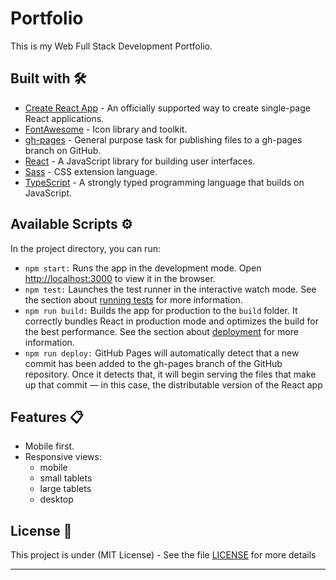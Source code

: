 # Portfolio

This is my Web Full Stack Development Portfolio.

## Built with 🛠️

- [Create React App](https://github.com/facebook/create-react-app) - An officially supported way to create single-page React applications.
- [FontAwesome](https://fontawesome.com/) - Icon library and toolkit.
- [gh-pages](https://github.com/tschaub/gh-pages) - General purpose task for publishing files to a gh-pages branch on GitHub.
- [React](https://reactjs.org/) - A JavaScript library for building user interfaces.
- [Sass](https://sass-lang.com/) - CSS extension language.
- [TypeScript](https://www.typescriptlang.org/) - A strongly typed programming language that builds on JavaScript.

## Available Scripts ⚙

In the project directory, you can run:

- `npm start:` Runs the app in the development mode. Open [http://localhost:3000](http://localhost:3000) to view it in the browser.
- `npm test:` Launches the test runner in the interactive watch mode. See the section about [running tests](https://facebook.github.io/create-react-app/docs/running-tests) for more information.
- `npm run build:` Builds the app for production to the `build` folder. It correctly bundles React in production mode and optimizes the build for the best performance. See the section about [deployment](https://facebook.github.io/create-react-app/docs/deployment) for more information.
- `npm run deploy:` GitHub Pages will automatically detect that a new commit has been added to the gh-pages branch of the GitHub repository. Once it detects that, it will begin serving the files that make up that commit — in this case, the distributable version of the React app

## Features 📋

- Mobile first.
- Responsive views:
  - mobile
  - small tablets
  - large tablets
  - desktop

## License 📄

This project is under (MIT License) - See the file [LICENSE](LICENSE) for more details

---
